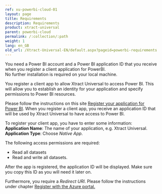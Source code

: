 ```yaml
---
ref: xu-powerbi-cloud-01
layout: page
title: Requirements
description: Requirements
product: xtract-universal
parent: powerbi-cloud
permalink: /:collection/:path
weight: 1
lang: en_GB
old_url: /Xtract-Universal-EN/default.aspx?pageid=powerbi-requirements
---
```


You need a Power BI account and a Power BI application ID that you receive when you register a client application for PowerBI.  
No further installation is required on your local machine. 

You register a client app to allow Xtract Universal to access Power BI. This will allow you to establish an identity for your application and specify permissions to Power BI resources. 

Please follow the instructions on this site [Register your application for Power BI](https://dev.powerbi.com/apps).
When you register a client app, you receive an application ID that will be used by Xtract Universal to have access to Power BI. 

To register your client app, you have to enter some information:  <br>
**Application Name**: The name of your application, e.g. Xtract Universal.<br>
**Application Type**: Choose *Native App*.

The following access permissions are required:  
- Read all datasets 
- Read and write all datasets. 

After the app is registered, the application ID will be displayed. Make sure you copy this ID as you will need it later on.

Furthermore, you require a *Redirect URI*. Please follow the instructions under chapter [Register with the Azure portal.](https://docs.microsoft.com/EN-US/power-bi/developer/register-app)